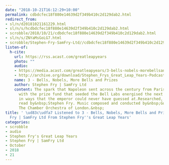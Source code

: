 ```yaml
---
date: "2018-10-21T16:12:29+10:00"
permalink: cdbdcfec18f880e14639d2f349b410c2d129dab2.html
redirect_from:
- sl/n/d20181021161229.html
- sl/n/s/hcdbdcfec18f880e14639d2f349b410c2d129dab2.html
- scrobble/2018/10/21/cdbdcfec18f880e14639d2f349b410c2d129dab2.html
- sl/n/s/ZNYaMsGoLG7.html
- scrobble/Stephen-Fry-SamFry-Ltd//cdbdcfec18f880e14639d2f349b410c2d129dab2.html
listen-of:
  h-cite:
    url: https://rss.acast.com/greatleapyears
    photo: ""
    audio:
    - https://media.acast.com/greatleapyears/3-bells-nobels-morebellsandprizes/media.mp3
    - http://archive.org/download/Stephen_Frys_Great_Leap_Years-Podcast-by-Stephen_Fry/3_Bells_Nobels_More_Bells_and_Prizes.mp3
    name: 3 - Bells, Nobels, More Bells and Prizes
    author: Stephen Fry | SamFry Ltd
    content: The spark that Napoleon sent across the century from Paris to New York
      with the prize fund that seeded the Bell Labs energised the next century's,
      in ways that the emperor could never have guessed at.Researched, written &amp;
      read by&nbsp;Stephen Fry. Music composed and conducted by&nbsp;Guy Farley&nbsp;with
      The Chamber Orchestra of London.&nbsp;
title: ' \ud83c\udfa7 Listened to 3 - Bells, Nobels, More Bells and Prizes by Stephen
  Fry | SamFry Ltd From Stephen Fry''s Great Leap Years'
categories:
- scrobble
- audio
- Stephen Fry's Great Leap Years
- Stephen Fry | SamFry Ltd
- October
- 2018
- 21
---
```

